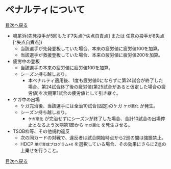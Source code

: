 # ペナルティについて

[目次へ戻る](/README.md)

- 鳴尾浜(先発投手が5回もたず7失点[^失点自責点] または 任意の投手が8失点[^失点自責点])
    - 当該選手が先発登板していた場合、本来の疲労値に疲労値100を加算。
    - 当該選手が救援登板していた場合、本来の疲労値に疲労値200を加算。
- 疲労中の登板
    - 当該選手の本来の疲労値に疲労値100を加算。
    - シーズン持ち越しあり。
        - 本ペナルティ適用後、1度も疲労値0にならずに第24試合が終了した場合、第24試合終了後の疲労値(第25試合があると仮定した場合の疲労値)を次期第1試合の疲労値として引き継ぐ。
- ケガ中の出場
    - ケガ完治後、当該選手には全治10試合(固定)のケガ `ケガ悪化` が発生。
    - シーズン持ち越しあり。
        - `ケガ悪化` が完治せずにシーズンが終了した場合、合計10試合の出場停止となるよう次期第1節から `ケガ悪化` を発生させる。
- TSOB枠等、その他規約違反
    - 次の同カードの対戦で、違反者は試合開始時点から2巡の間は強振禁止。
    - HDCP `単打育成プログラム+X` を選択している場合、その効果にさらに2巡の上乗せを行うこと。

[目次へ戻る](/README.md)
